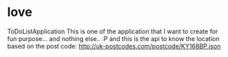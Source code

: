 # love
ToDoListApplication
This is one of the application that I want to create for fun purpose... and nothing else..  :P
and this is the api to know the location based on the post code:
http://uk-postcodes.com/postcode/KY168BP.json
